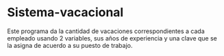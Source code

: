 # Sistema-vacacional
Este programa da la cantidad de vacaciones correspondientes  a cada empleado usando 2 variables, sus años de experiencia y una clave que se la asigna de acuerdo a su puesto de trabajo.
